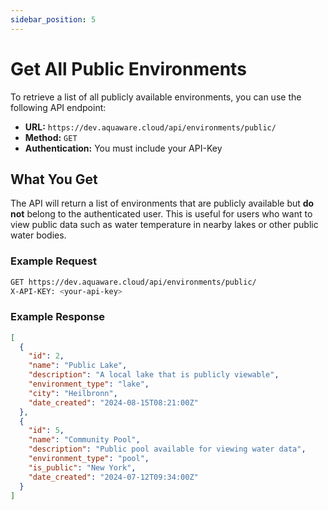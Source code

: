 ```yaml
---
sidebar_position: 5
---
```


# Get All Public Environments

To retrieve a list of all publicly available environments, you can use the following API endpoint:

- **URL:** `https://dev.aquaware.cloud/api/environments/public/`
- **Method:** `GET`
- **Authentication:** You must include your API-Key

## What You Get

The API will return a list of environments that are publicly available but **do not** belong to the authenticated user. This is useful for users who want to view public data such as water temperature in nearby lakes or other public water bodies.

### Example Request

```bash
GET https://dev.aquaware.cloud/api/environments/public/
X-API-KEY: <your-api-key>
```

### Example Response

```json
[
  {
    "id": 2,
    "name": "Public Lake",
    "description": "A local lake that is publicly viewable",
    "environment_type": "lake",
    "city": "Heilbronn",
    "date_created": "2024-08-15T08:21:00Z"
  },
  {
    "id": 5,
    "name": "Community Pool",
    "description": "Public pool available for viewing water data",
    "environment_type": "pool",
    "is_public": "New York",
    "date_created": "2024-07-12T09:34:00Z"
  }
]
```
